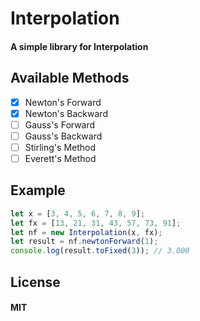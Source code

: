 # Interpolation

#### A simple library for Interpolation

## Available Methods

- [x] Newton's Forward
- [x] Newton's Backward
- [ ] Gauss's Forward
- [ ] Gauss's Backward
- [ ] Stirling's Method
- [ ] Everett's Method

## Example

```js
let x = [3, 4, 5, 6, 7, 8, 9];
let fx = [13, 21, 31, 43, 57, 73, 91];
let nf = new Interpolation(x, fx);
let result = nf.newtonForward(1);
console.log(result.toFixed(3)); // 3.000

```

## License

#### MIT